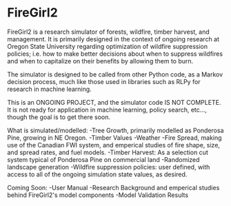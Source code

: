 # FireGirl2

FireGirl2 is a research simulator of forests, wildfire, timber harvest, and management. It is primarily designed in the context of ongoing research at Oregon State University regarding optimization of wildfire suppression policies; i.e. how to make better decisions about when to suppress wildfires and when to capitalize on their benefits by allowing them to burn.

The simulator is designed to be called from other Python code, as a Markov decision process, much like those used in libraries such as RLPy for research in machine learning.

This is an ONGOING PROJECT, and the simulator code IS NOT COMPLETE. It is not ready for application in machine learning, policy search, etc..., though the goal is to get there soon. 


What is simulated/modelled:
  -Tree Growth, primarily modelled as Ponderosa Pine, growing in NE Oregon.
  -Timber Values
  -Weather
  -Fire Spread, making use of the Canadian FWI system, and emperical studies of fire shape, size, and spread rates, and fuel models.
  -Timber Harvest: As a selection cut system typical of Ponderosa Pine on commercial land
  -Randomized landscape generation
  -Wildfire suppression policies: user defined, with access to all of the ongoing simulation state values, as desired.


Coming Soon:
  -User Manual
  -Research Background and emperical studies behind FireGirl2's model components
  -Model Validation Results
  


  
